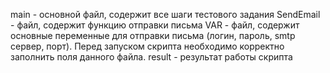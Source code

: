 main - основной файл, содержит все шаги тестового задания
SendEmail - файл, содержит функцию отправки письма
VAR - файл, содержит основные переменные для отправки письма (логин, пароль, smtp сервер, порт). Перед запуском скрипта необходимо корректно заполнить поля данного файла.
result - результат работы скрипта
